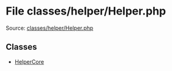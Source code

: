 File classes/helper/Helper.php
=========

Source: [classes/helper/Helper.php](https://github.com/PrestaShop/PrestaShop/blob/1.5.0.13/classes/helper/Helper.php)


Classes
-------

* [HelperCore](class.HelperCore.md)


